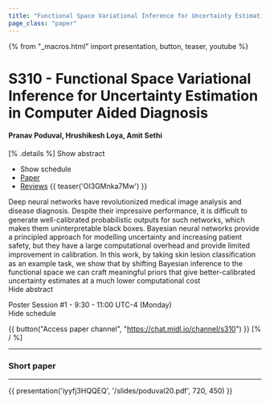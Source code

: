 ```yaml
---
title: "Functional Space Variational Inference for Uncertainty Estimation in Computer Aided Diagnosis"
page_class: "paper"
---
```


{% from "_macros.html" import presentation, button, teaser, youtube %}

# S310 - Functional Space Variational Inference for Uncertainty Estimation in Computer Aided Diagnosis

#### Pranav Poduval, Hrushikesh Loya, Amit Sethi

[% .details %]
<a class="toggle_visibility" data-selector=".abstract" data-level="3">Show abstract</a>
- <a class="toggle_visibility" data-selector=".schedule" data-level="3">Show schedule</a>
- <a href="https://openreview.net/pdf?id=eLL-c_Xc0B">Paper</a>
- <a href="https://openreview.net/forum?id=eLL-c_Xc0B">Reviews</a>
{{ teaser('OI3GMnka7Mw') }}

<p>
    <span class="abstract">
        Deep neural networks have revolutionized medical image analysis and disease diagnosis. Despite their impressive performance, it is diﬃcult to generate well-calibrated probabilistic outputs for such networks, which makes them uninterpretable black boxes. Bayesian neural networks provide a principled approach for modelling uncertainty and increasing patient safety, but they have a large computational overhead and provide limited improvement in calibration. In this work, by taking skin lesion classiﬁcation as an example task, we show that by shifting Bayesian inference to the functional space we can craft meaningful priors that give better-calibrated uncertainty estimates at a much lower computational cost
        <br>
        <span class="actions"><a class="toggle_visibility" data-level="2">Hide abstract</a></span>
    </span>
</p>

<p>
    <span class="schedule">
        Poster Session #1  - 9:30 - 11:00 UTC-4 (Monday)
        <br>
        <span class="actions"><a class="toggle_visibility" data-level="2">Hide schedule</a></span>
    </span>
</p>

{{ button("Access paper channel", "https://chat.midl.io/channel/s310") }}
[% / %]

---


### Short paper

---

{{ presentation('iyyfj3HQQEQ', '/slides/poduval20.pdf', 720, 450) }}